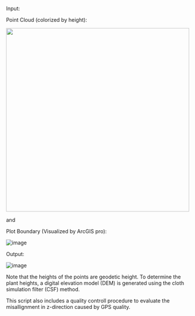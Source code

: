 Input:

Point Cloud (colorized by height): 

<img src="https://user-images.githubusercontent.com/40990773/210366291-2bea5fce-c01a-45a3-89ad-5c8f3fed5679.png" width="500">

and

Plot Boundary (Visualized by ArcGIS pro):

![image](https://user-images.githubusercontent.com/40990773/210366720-1299104e-bd0c-427c-9859-6f149be4d898.png)

Output:

![image](https://user-images.githubusercontent.com/40990773/210364661-ade55b89-b9e5-46e5-93f7-53c4c7178cc5.png)

Note that the heights of the points are geodetic height. To determine the plant heights, a digital elevation model (DEM) is generated using the cloth simulation filter (CSF) method.

This script also includes a quality controll procedure to evaluate the misallignment in z-direction caused by GPS quality.
